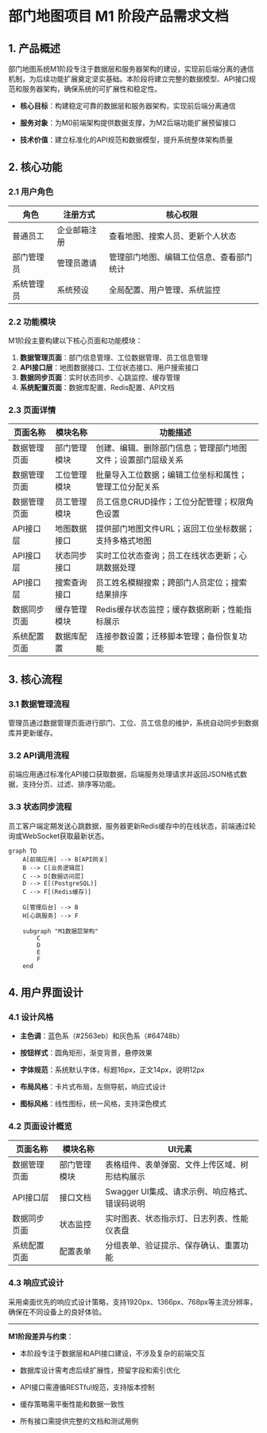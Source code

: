 # 部门地图项目 M1 阶段产品需求文档

## 1. 产品概述

部门地图系统M1阶段专注于数据层和服务器架构的建设，实现前后端分离的通信机制，为后续功能扩展奠定坚实基础。本阶段将建立完整的数据模型、API接口规范和服务器架构，确保系统的可扩展性和稳定性。

* **核心目标**：构建稳定可靠的数据层和服务器架构，实现前后端分离通信

* **服务对象**：为M0前端架构提供数据支撑，为M2后端功能扩展预留接口

* **技术价值**：建立标准化的API规范和数据模型，提升系统整体架构质量

## 2. 核心功能

### 2.1 用户角色

| 角色    | 注册方式   | 核心权限                 |
| ----- | ------ | -------------------- |
| 普通员工  | 企业邮箱注册 | 查看地图、搜索人员、更新个人状态     |
| 部门管理员 | 管理员邀请  | 管理部门地图、编辑工位信息、查看部门统计 |
| 系统管理员 | 系统预设   | 全局配置、用户管理、系统监控       |

### 2.2 功能模块

M1阶段主要构建以下核心页面和功能模块：

1. **数据管理页面**：部门信息管理、工位数据管理、员工信息管理
2. **API接口层**：地图数据接口、工位状态接口、用户搜索接口
3. **数据同步页面**：实时状态同步、心跳监控、缓存管理
4. **系统配置页面**：数据库配置、Redis配置、API文档

### 2.3 页面详情

| 页面名称   | 模块名称   | 功能描述                           |
| ------ | ------ | ------------------------------ |
| 数据管理页面 | 部门管理模块 | 创建、编辑、删除部门信息；管理部门地图文件；设置部门层级关系 |
| 数据管理页面 | 工位管理模块 | 批量导入工位数据；编辑工位坐标和属性；管理工位分配关系    |
| 数据管理页面 | 员工管理模块 | 员工信息CRUD操作；工位分配管理；权限角色设置       |
| API接口层 | 地图数据接口 | 提供部门地图文件URL；返回工位坐标数据；支持多格式地图   |
| API接口层 | 状态同步接口 | 实时工位状态查询；员工在线状态更新；心跳数据处理       |
| API接口层 | 搜索查询接口 | 员工姓名模糊搜索；跨部门人员定位；搜索结果排序        |
| 数据同步页面 | 缓存管理模块 | Redis缓存状态监控；缓存数据刷新；性能指标展示      |
| 系统配置页面 | 数据库配置  | 连接参数设置；迁移脚本管理；备份恢复功能           |

## 3. 核心流程

### 3.1 数据管理流程

管理员通过数据管理页面进行部门、工位、员工信息的维护，系统自动同步到数据库并更新缓存。

### 3.2 API调用流程

前端应用通过标准化API接口获取数据，后端服务处理请求并返回JSON格式数据，支持分页、过滤、排序等功能。

### 3.3 状态同步流程

员工客户端定期发送心跳数据，服务器更新Redis缓存中的在线状态，前端通过轮询或WebSocket获取最新状态。

```mermaid
graph TD
    A[前端应用] --> B[API网关]
    B --> C[业务逻辑层]
    C --> D[数据访问层]
    D --> E[(PostgreSQL)]
    C --> F[(Redis缓存)]
    
    G[管理后台] --> B
    H[心跳服务] --> F
    
    subgraph "M1数据层架构"
        C
        D
        E
        F
    end
```

## 4. 用户界面设计

### 4.1 设计风格

* **主色调**：蓝色系（#2563eb）和灰色系（#64748b）

* **按钮样式**：圆角矩形，渐变背景，悬停效果

* **字体规范**：系统默认字体，标题16px，正文14px，说明12px

* **布局风格**：卡片式布局，左侧导航，响应式设计

* **图标风格**：线性图标，统一风格，支持深色模式

### 4.2 页面设计概览

| 页面名称   | 模块名称   | UI元素                         |
| ------ | ------ | ---------------------------- |
| 数据管理页面 | 部门管理模块 | 表格组件、表单弹窗、文件上传区域、树形结构展示      |
| API接口层 | 接口文档   | Swagger UI集成、请求示例、响应格式、错误码说明 |
| 数据同步页面 | 状态监控   | 实时图表、状态指示灯、日志列表、性能仪表盘        |
| 系统配置页面 | 配置表单   | 分组表单、验证提示、保存确认、重置功能          |

### 4.3 响应式设计

采用桌面优先的响应式设计策略，支持1920px、1366px、768px等主流分辨率，确保在不同设备上的良好体验。

***

**M1阶段差异与约束**：

* 本阶段专注于数据层和API接口建设，不涉及复杂的前端交互

* 数据库设计需考虑后续扩展性，预留字段和索引优化

* API接口需遵循RESTful规范，支持版本控制

* 缓存策略需平衡性能和数据一致性

* 所有接口需提供完整的文档和测试用例

